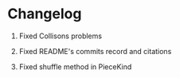 # Changelog

1) Fixed Collisons problems

2) Fixed README's commits record and citations

3) Fixed shuffle method in PieceKind
